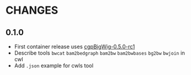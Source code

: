 # CHANGES

## 0.1.0

* First container release uses [cgpBigWig-0.5.0-rc1](https://github.com/cancerit/cgpBigWig/releases/tag/0.5.0-rc1)
* Describe tools `bwcat` `bam2bedgraph` `bam2bw` `bam2bwbases` `bg2bw` `bwjoin` in cwl
* Add `.json` example for cwls tool
